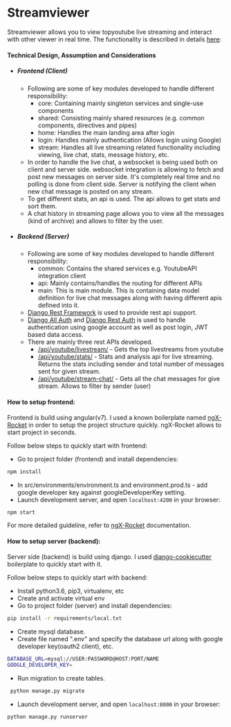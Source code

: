 # Streamviewer

Streamviewer allows you to view topyoutube live streaming and interact with other viewer in real time.
The functionality is described in details
[here](https://gist.github.com/osamakhn/aeed06830fbafa2ff9fd31a8326fec0d):

#### Technical Design, Assumption and Considerations

- ##### Frontend (Client)
  - Following are some of key modules developed to handle different responsibility:
    - core: Containing mainly singleton services and single-use components
    - shared: Consisting mainly shared resources (e.g. common components, directives and pipes)
    - home: Handles the main landing area after login
    - login: Handles mainly authentication (Allows login using Google)
    - stream: Handles all live streaming related functionality including viewing, live chat, stats, message history, etc.
  - In order to handle the live chat, a websocket is being used both on client and server side. websocket integration is allowing to fetch and post new messages on server side.
    It's completely real time and no polling is done from client side. Server is notifying the client when new chat message is posted on any stream.
  - To get different stats, an api is used. The api allows to get stats and sort them.
  - A chat history in streaming page allows you to view all the messages (kind of archive) and allows to filter
    by the user.
- ##### Backend (Server)
  - Following are some of key modules developed to handle different responsibility:
    - common: Contains the shared services e.g. YoutubeAPI integration client
    - api: Mainly contains/handles the routing for different APIs
    - main: This is main module. This is containing data model definition for live chat messages along with having different apis defined into it.
  - [Django Rest Framework](https://www.django-rest-framework.org/) is used to provide rest api support.
  - [Django All Auth](https://github.com/pennersr/django-allauth) and [Django Rest Auth](https://django-rest-auth.readthedocs.io/en/latest/) is used to handle authentication using google account as well as post login, JWT based data access.
  - There are mainly three rest APIs developed.
    - [/api/youtube/livestream/](http://sv.nikhilnavadiya.in/api/youtube/livestream/) - Gets the top livestreams from youtube
    - [/api/youtube/stats/](http://sv.nikhilnavadiya.in/api/youtube/stats/) - Stats and analysis api for live streaming. Returns the stats including sender and total number of messages sent
      for given stream.
    - [/api/youtube/stream-chat/](http://sv.nikhilnavadiya.in/api/youtube/stream-chat/) - Gets all the chat messages for give stream. Allows to filter by sender (user)

#### How to setup frontend:

Frontend is build using angular(v7). I used a known boilerplate named [ngX-Rocket](https://github.com/ngx-rocket/generator-ngx-rocket) in order to setup the project structure quickly. ngX-Rocket allows to start project in seconds.

Follow below steps to quickly start with frontend:

- Go to project folder (frontend) and install dependencies:

```bash
npm install
```

- In src/environments/environment.ts and environment.prod.ts - add google developer key against googleDeveloperKey setting.
- Launch development server, and open `localhost:4200` in your browser:

```bash
npm start
```

For more detailed guideline, refer to [ngX-Rocket](https://github.com/ngx-rocket/generator-ngx-rocket) documentation.

#### How to setup server (backend):

Server side (backend) is build using django. I used [django-cookiecutter](https://github.com/pydanny/cookiecutter-django/) boilerplate to quickly start with it.

Follow below steps to quickly start with backend:

- Install python3.6, pip3, virtualenv, etc
- Create and activate virtual env
- Go to project folder (server) and install dependencies:

```bash
pip install -r requirements/local.txt
```

- Create mysql database.
- Create file named ".env" and specify the database url along with google developer key(oauth2 client), etc.

```bash
DATABASE_URL=mysql://USER:PASSWORD@HOST:PORT/NAME
GOOGLE_DEVELOPER_KEY=
```

- Run migration to create tables.

```bash
 python manage.py migrate
```

- Launch development server, and open `localhost:8000` in your browser:

```bash
python manage.py runserver
```
